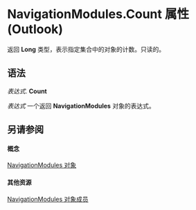
# NavigationModules.Count 属性 (Outlook)

返回 **Long** 类型，表示指定集合中的对象的计数。只读的。


## 语法

 _表达式_. **Count**

 _表达式_ 一个返回 **NavigationModules** 对象的表达式。


## 另请参阅


#### 概念


[NavigationModules 对象](4b0743d3-0a21-488c-27b2-31ae07129a61.md)
#### 其他资源


[NavigationModules 对象成员](48fe7aeb-514d-17fd-1f2e-a96d5cc43105.md)